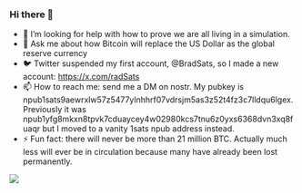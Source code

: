 ### Hi there 👋

- 🤔 I’m looking for help with how to prove we are all living in a simulation.
- 💬 Ask me about how Bitcoin will replace the US Dollar as the global reserve currency
- 🐦 Twitter suspended my first account, @BradSats, so I made a new account: https://x.com/radSats
- 📫 How to reach me: send me a DM on nostr.  My pubkey is npub1sats9aewrxlw57z5477ylnhhrf07vdrsjm5as3z52t4fz3c7lldqu6lgex.  Previously it was npub1yfg8mkxn8tpvk7cduaycey4w02980kcs7tnu6z0yxs6368dvn3xq8fuaqr but I moved to a vanity 1sats npub address instead.
- ⚡ Fun fact: there will never be more than 21 million BTC.  Actually much less will ever be in circulation because many have already been lost permanently.

![](https://image.nostr.build/ce7c580445ba9710bc539f1ddd53bf2779e04cd559564f0f71bc8aef1848af85.jpg)
